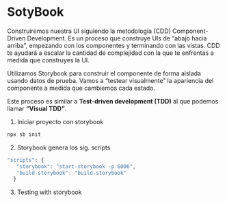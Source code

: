# SotyBook

Construiremos nuestra UI siguiendo la metodología (CDD) Component-Driven Development. Es un proceso que construye UIs de “abajo hacia arriba”, empezando con los componentes y terminando con las vistas. CDD te ayudará a escalar la cantidad de complejidad con la que te enfrentas a medida que construyes la UI.

Utilizamos Storybook para construir el componente de forma aislada usando datos de prueba. Vamos a “testear visualmente” la apariencia del componente a medida que cambiemos cada estado.

Este proceso es similar a **Test-driven development (TDD)** al que podemos llamar **“Visual TDD”**.

1. Iniciar proyecto con storybook

```js
npx sb init
```

2. Storybook genera los sig. scripts

```js
"scripts": {
   "storybook": "start-storybook -p 6006",
   "build-storybook": "build-storybook"
  }
```

3. Testing with storybook

